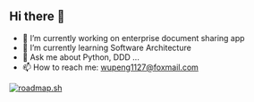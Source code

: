 ## Hi there 👋


- 🔭 I’m currently working on enterprise document sharing app
- 🌱 I’m currently learning Software Architecture
- 💬 Ask me about Python, DDD ...
- 📫 How to reach me: wupeng1127@foxmail.com



[![roadmap.sh](https://roadmap.sh/card/tall/66b18634d9896b3d1407d68f?variant=dark&roadmaps=backend)](https://roadmap.sh)
